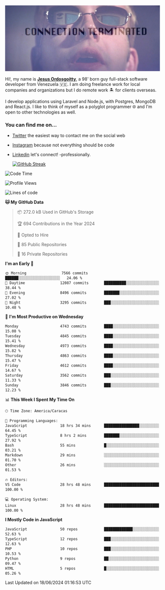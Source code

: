 ![hackers movie reference](./disconnected.jpg)

Hi!, my name is [**Jesus Ordosgoitty**](https://jodaz.dev), a 98' born guy full-stack software developer from Venezuela 🇻🇪. I am doing freelance work for local companies and organizations but I do remote work 🏝️ for clients overseas. 

I develop applications using Laravel and Node.js, with Postgres, MongoDB and React.js. I like to think of myself as a polyglot programmer 🌐 and I'm open to other technologies as well.

### You can find me on...

- [Twitter](https://twitter.com/jodaz_) the easiest way to contact me on the social web
- [Instagram](https://instagram.com/jodaz_) because not everything should be code
- [Linkedin](https://linkedin.com/in/jodaz) let's connect! -professionally.


    [![GitHub Streak](https://streak-stats.demolab.com?user=jodaz&theme=tokyonight)](https://git.io/streak-stats)

<!--START_SECTION:waka-->
![Code Time](http://img.shields.io/badge/Code%20Time-6%2C482%20hrs%2021%20mins-blue)

![Profile Views](http://img.shields.io/badge/Profile%20Views-4-blue)

![Lines of code](https://img.shields.io/badge/From%20Hello%20World%20I%27ve%20Written-83.4%20million%20lines%20of%20code-blue)

**🐱 My GitHub Data** 

> 📦 272.0 kB Used in GitHub's Storage 
 > 
> 🏆 694 Contributions in the Year 2024
 > 
> 💼 Opted to Hire
 > 
> 📜 85 Public Repositories 
 > 
> 🔑 16 Private Repositories 
 > 
**I'm an Early 🐤** 

```text
🌞 Morning                7566 commits        ██████░░░░░░░░░░░░░░░░░░░   24.06 % 
🌆 Daytime                12087 commits       ██████████░░░░░░░░░░░░░░░   38.44 % 
🌃 Evening                8496 commits        ███████░░░░░░░░░░░░░░░░░░   27.02 % 
🌙 Night                  3295 commits        ███░░░░░░░░░░░░░░░░░░░░░░   10.48 % 
```
📅 **I'm Most Productive on Wednesday** 

```text
Monday                   4743 commits        ████░░░░░░░░░░░░░░░░░░░░░   15.08 % 
Tuesday                  4845 commits        ████░░░░░░░░░░░░░░░░░░░░░   15.41 % 
Wednesday                4973 commits        ████░░░░░░░░░░░░░░░░░░░░░   15.82 % 
Thursday                 4863 commits        ████░░░░░░░░░░░░░░░░░░░░░   15.47 % 
Friday                   4612 commits        ████░░░░░░░░░░░░░░░░░░░░░   14.67 % 
Saturday                 3562 commits        ███░░░░░░░░░░░░░░░░░░░░░░   11.33 % 
Sunday                   3846 commits        ███░░░░░░░░░░░░░░░░░░░░░░   12.23 % 
```


📊 **This Week I Spent My Time On** 

```text
🕑︎ Time Zone: America/Caracas

💬 Programming Languages: 
JavaScript               18 hrs 34 mins      ████████████████░░░░░░░░░   64.45 % 
TypeScript               8 hrs 2 mins        ███████░░░░░░░░░░░░░░░░░░   27.92 % 
Bash                     55 mins             █░░░░░░░░░░░░░░░░░░░░░░░░   03.21 % 
Markdown                 29 mins             ░░░░░░░░░░░░░░░░░░░░░░░░░   01.70 % 
Other                    26 mins             ░░░░░░░░░░░░░░░░░░░░░░░░░   01.53 % 

🔥 Editors: 
VS Code                  28 hrs 48 mins      █████████████████████████   100.00 % 

💻 Operating System: 
Linux                    28 hrs 48 mins      █████████████████████████   100.00 % 
```

**I Mostly Code in JavaScript** 

```text
JavaScript               50 repos            █████████████░░░░░░░░░░░░   52.63 % 
TypeScript               12 repos            ███░░░░░░░░░░░░░░░░░░░░░░   12.63 % 
PHP                      10 repos            ███░░░░░░░░░░░░░░░░░░░░░░   10.53 % 
Python                   9 repos             ██░░░░░░░░░░░░░░░░░░░░░░░   09.47 % 
HTML                     5 repos             █░░░░░░░░░░░░░░░░░░░░░░░░   05.26 % 
```




 Last Updated on 18/06/2024 01:16:53 UTC
<!--END_SECTION:waka-->
